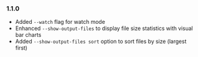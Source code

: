 ### 1.1.0

- Added `--watch` flag for watch mode
- Enhanced `--show-output-files` to display file size statistics with visual bar charts
- Added `--show-output-files sort` option to sort files by size (largest first)
